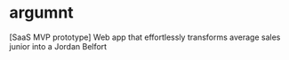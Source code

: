 # argumnt
[SaaS MVP prototype] Web app that effortlessly transforms average sales junior into a Jordan Belfort
